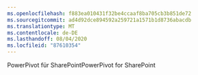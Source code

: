 ```yaml
---
ms.openlocfilehash: f883ea010431f32be4ccaaf8ba705cb3b851de72
ms.sourcegitcommit: ad4d92dce894592a259721a1571b1d8736abacdb
ms.translationtype: MT
ms.contentlocale: de-DE
ms.lasthandoff: 08/04/2020
ms.locfileid: "87610354"
---
```

<span data-ttu-id="cdb94-101">PowerPivot für SharePoint</span><span class="sxs-lookup"><span data-stu-id="cdb94-101">PowerPivot for SharePoint</span></span>
